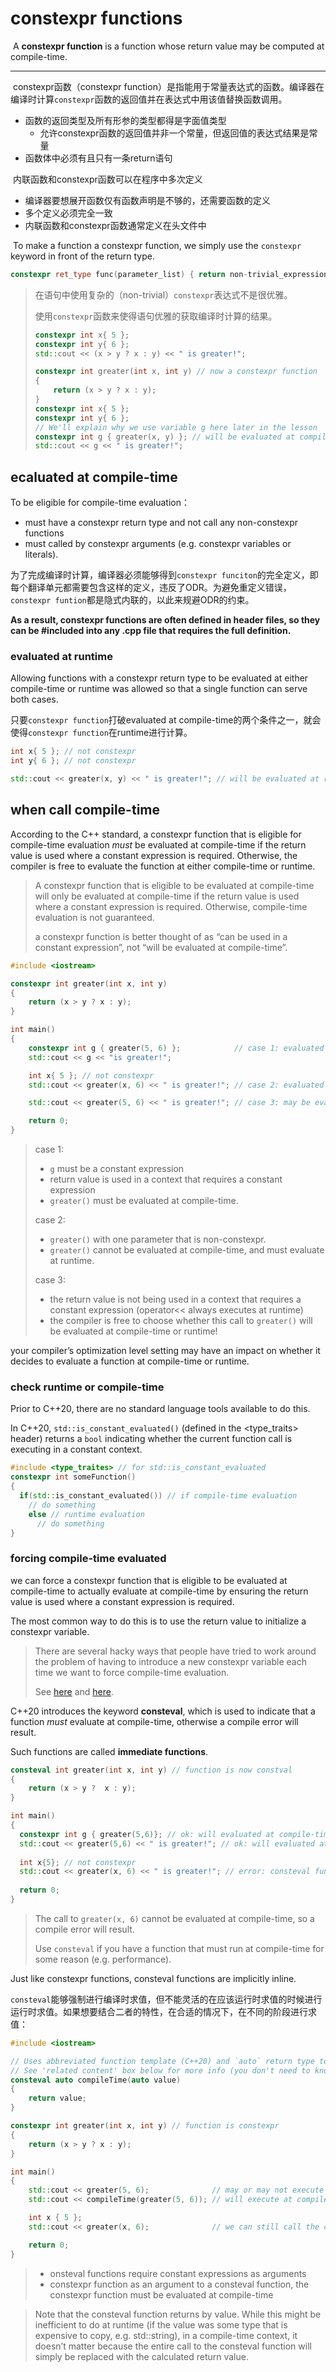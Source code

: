 # constexpr functions

​		A **constexpr function** is a function whose return value may be computed at compile-time.

---

​		constexpr函数（constexpr function）是指能用于常量表达式的函数。编译器在编译时计算`constexpr`函数的返回值并在表达式中用该值替换函数调用。

- 函数的返回类型及所有形参的类型都得是字面值类型
  - 允许constexpr函数的返回值并非一个常量，但返回值的表达式结果是常量
- 函数体中必须有且只有一条return语句

​		内联函数和constexpr函数可以在程序中多次定义

- 编译器要想展开函数仅有函数声明是不够的，还需要函数的定义
- 多个定义必须完全一致
- 内联函数和constexpr函数通常定义在头文件中

​		To make a function a constexpr function, we simply use the `constexpr` keyword in front of the return type.

```c++
constexpr ret_type func(parameter_list) { return non-trivial_expression; }
```

> 在语句中使用复杂的（non-trivial）`constexpr`表达式不是很优雅。
>
> 使用`constexpr`函数来使得语句优雅的获取编译时计算的结果。
>
> ```c++
> constexpr int x{ 5 };
> constexpr int y{ 6 };	
> std::cout << (x > y ? x : y) << " is greater!";
> ```
>
> ```c++
> constexpr int greater(int x, int y) // now a constexpr function
> {
>     return (x > y ? x : y);
> }
> constexpr int x{ 5 };
> constexpr int y{ 6 };
> // We'll explain why we use variable g here later in the lesson
> constexpr int g { greater(x, y) }; // will be evaluated at compile-time
> std::cout << g << " is greater!";
> ```

## ecaluated at compile-time

To be eligible for compile-time evaluation：

-  must have a constexpr return type and not call any non-constexpr functions
-  must called by constexpr arguments (e.g. constexpr variables or literals).

为了完成编译时计算，编译器必须能够得到`constexpr funciton`的完全定义，即每个翻译单元都需要包含这样的定义，违反了ODR。为避免重定义错误，`constexpr funtion`都是隐式内联的，以此来规避ODR的约束。

**As a result, constexpr functions are often defined in header files, so they can be #included into any .cpp file that requires the full definition.**



### evaluated at runtime

Allowing functions with a constexpr return type to be evaluated at either compile-time or runtime was allowed so that a single function can serve both cases.

只要`constexpr function`打破evaluated at compile-time的两个条件之一，就会使得`constexpr function`在runtime进行计算。

```c++
int x{ 5 }; // not constexpr
int y{ 6 }; // not constexpr

std::cout << greater(x, y) << " is greater!"; // will be evaluated at runtime
```



## when call compile-time

According to the C++ standard, a constexpr function that is eligible for compile-time evaluation *must* be evaluated at compile-time if the return value is used where a constant expression is required. Otherwise, the compiler is free to evaluate the function at either compile-time or runtime.

> A constexpr function that is eligible to be evaluated at compile-time will only be evaluated at compile-time if the return value is used where a constant expression is required. Otherwise, compile-time evaluation is not guaranteed.
>
> a constexpr function is better thought of as “can be used in a constant expression”, not “will be evaluated at compile-time”.

```c++
#include <iostream>

constexpr int greater(int x, int y)
{
    return (x > y ? x : y);
}

int main()
{
    constexpr int g { greater(5, 6) };            // case 1: evaluated at compile-time
    std::cout << g << "is greater!";

    int x{ 5 }; // not constexpr
    std::cout << greater(x, 6) << " is greater!"; // case 2: evaluated at runtime

    std::cout << greater(5, 6) << " is greater!"; // case 3: may be evaluated at either runtime or compile-time

    return 0;
}
```

> case 1:
>
> - `g` must be a constant expression
> -  return value is used in a context that requires a constant expression
> - `greater()` must be evaluated at compile-time.
>
> case 2:
>
> -  `greater()` with one parameter that is non-constexpr.
> - `greater()` cannot be evaluated at compile-time, and must evaluate at runtime.
>
> case 3:
>
> - the return value is not being used in a context that requires a constant expression (operator<< always executes at runtime)
> - the compiler is free to choose whether this call to `greater()` will be evaluated at compile-time or runtime!

 your compiler’s optimization level setting may have an impact on whether it decides to evaluate a function at compile-time or runtime. 



### check runtime or compile-time

Prior to C++20, there are no standard language tools available to do this.

In C++20, `std::is_constant_evaluated()` (defined in the <type_traits> header) returns a `bool` indicating whether the current function call is executing in a constant context.

```c++
#include <type_traites> // for std::is_constant_evaluated
constexpr int someFunction()
{
  if(std::is_constant_evaluated()) // if compile-time evaluation
    // do something
    else // runtime evaluation
      // do something
}
```



### forcing compile-time evaluated

we can force a constexpr function that is eligible to be evaluated at compile-time to actually evaluate at compile-time by ensuring the return value is used where a constant expression is required.

The most common way to do this is to use the return value to initialize a constexpr variable.

> There are several hacky ways that people have tried to work around the problem of having to introduce a new constexpr variable each time we want to force compile-time evaluation.
>
> See [here](https://quuxplusone.github.io/blog/2018/08/07/force-constexpr/) and [here](https://artificial-mind.net/blog/2020/11/14/cpp17-consteval).

C++20 introduces the keyword **consteval**, which is used to indicate that a function *must* evaluate at compile-time, otherwise a compile error will result.

Such functions are called **immediate functions**.

```c++
consteval int greater(int x, int y) // function is now constval
{
	return (x > y ?  x : y); 
}

int main()
{
  constexpr int g { greater(5,6)}; // ok: will evaluated at compile-time
  std::cout << greater(5,6) << " is greater!"; // ok: will evaluated at compile-time
  
  int x{5}; // not constexpr
  std::cout << greater(x, 6) << " is greater!"; // error: consteval functions must evaluate at compile-time
  
  return 0;
}
```

> The call to `greater(x, 6)` cannot be evaluated at compile-time, so a compile error will result.
>
> Use `consteval` if you have a function that must run at compile-time for some reason (e.g. performance).

Just like constexpr functions, consteval functions are implicitly inline.

`consteval`能够强制进行编译时求值，但不能灵活的在应该运行时求值的时候进行运行时求值。如果想要结合二者的特性，在合适的情况下，在不同的阶段进行求值：

```c++
#include <iostream>

// Uses abbreviated function template (C++20) and `auto` return type to make this function work with any type of value
// See 'related content' box below for more info (you don't need to know how these work to use this function)
consteval auto compileTime(auto value)
{
    return value;
}

constexpr int greater(int x, int y) // function is constexpr
{
    return (x > y ? x : y);
}

int main()
{
    std::cout << greater(5, 6);              // may or may not execute at compile-time
    std::cout << compileTime(greater(5, 6)); // will execute at compile-time

    int x { 5 };
    std::cout << greater(x, 6);              // we can still call the constexpr version at runtime if we wish

    return 0;
}
```

> - onsteval functions require constant expressions as arguments
> - constexpr function as an argument to a consteval function, the constexpr function must be evaluated at compile-time

> Note that the consteval function returns by value. While this might be inefficient to do at runtime (if the value was some type that is expensive to copy, e.g. std::string), in a compile-time context, it doesn’t matter because the entire call to the consteval function will simply be replaced with the calculated return value.